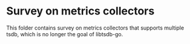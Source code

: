 # Survey on metrics collectors

This folder contains survey on metrics collectors that supports multiple tsdb, which is no longer the goal of libtsdb-go.